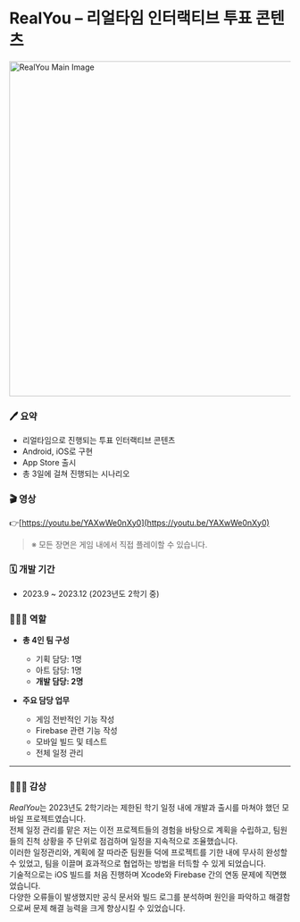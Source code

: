 # RealYou – 리얼타임 인터랙티브 투표 콘텐츠

<img src="https://github.com/user-attachments/assets/96e783d9-b377-4153-99e5-7cd02d419d32" alt="RealYou Main Image" width="600"/>


### 🖊️ 요약

- 리얼타임으로 진행되는 투표 인터랙티브 콘텐츠  
- Android, iOS로 구현  
- App Store 출시  
- 총 3일에 걸쳐 진행되는 시나리오


### 🎬 영상


👉[https://youtu.be/YAXwWe0nXy0](https://youtu.be/YAXwWe0nXy0)

> ※ 모든 장면은 게임 내에서 직접 플레이할 수 있습니다.


### 🗓️ 개발 기간

- 2023.9 ~ 2023.12 (2023년도 2학기 중)



### 👨🏻‍🔧 역할
- **총 4인 팀 구성**  
  - 기획 담당: 1명  
  - 아트 담당: 1명  
  - **개발 담당: 2명**

 - **주요 담당 업무**
   - 게임 전반적인 기능 작성
   - Firebase 관련 기능 작성
   - 모바일 빌드 및 테스트
   - 전체 일정 관리


---
### 🙋🏻‍♂️ 감상

*RealYou*는 2023년도 2학기라는 제한된 학기 일정 내에 개발과 출시를 마쳐야 했던 모바일 프로젝트였습니다.  
전체 일정 관리를 맡은 저는 이전 프로젝트들의 경험을 바탕으로 계획을 수립하고, 팀원들의 진척 상황을 주 단위로 점검하며 일정을 지속적으로 조율했습니다.  
이러한 일정관리와, 계획에 잘 따라준 팀원들 덕에 프로젝트를 기한 내에 무사히 완성할 수 있었고, 팀을 이끌며 효과적으로 협업하는 방법을 터득할 수 있게 되었습니다.  
기술적으로는 iOS 빌드를 처음 진행하며 Xcode와 Firebase 간의 연동 문제에 직면했었습니다.  
다양한 오류들이 발생했지만 공식 문서와 빌드 로그를 분석하며 원인을 파악하고 해결함으로써 문제 해결 능력을 크게 향상시킬 수 있었습니다.



